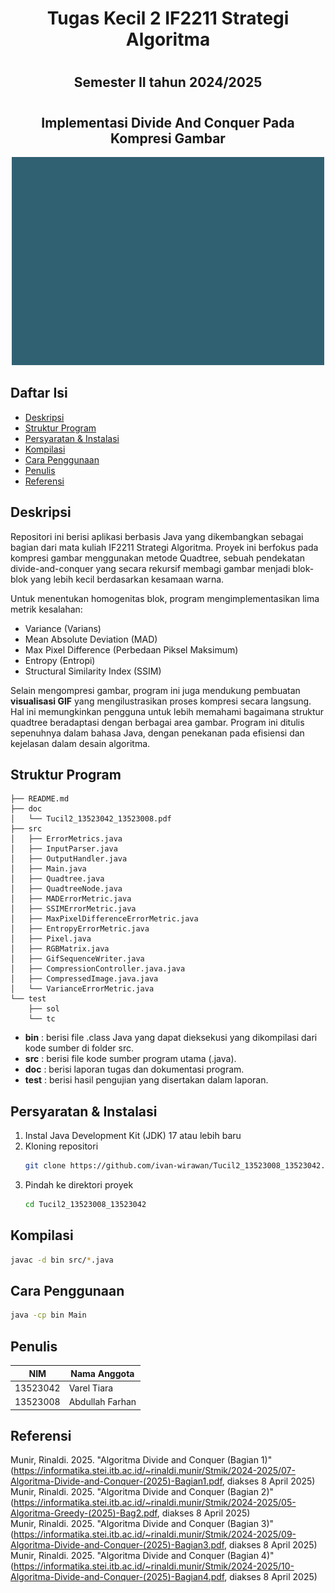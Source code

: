 # <h1 align="center">Tugas Kecil 2 IF2211 Strategi Algoritma</h1>
# <h2 align="center">Semester II tahun 2024/2025</h2>
# <h2 align="center">Implementasi Divide And Conquer Pada Kompresi Gambar</h2>

<p align="center">
  <img src="test/sol/tc1_1.gif" alt="Quadtree Compression GIF" width="500"/>
</p>

## Daftar Isi
- [Deskripsi](#deskripsi)
- [Struktur Program](#struktur-program)
- [Persyaratan & Instalasi](#persyaratan--instalasi)
- [Kompilasi](#kompilasi)
- [Cara Penggunaan](#cara-penggunaan)
- [Penulis](#penulis)
- [Referensi](#referensi)

## Deskripsi
Repositori ini berisi aplikasi berbasis Java yang dikembangkan sebagai bagian dari mata kuliah IF2211 Strategi Algoritma. Proyek ini berfokus pada kompresi gambar menggunakan metode Quadtree, sebuah pendekatan divide-and-conquer yang secara rekursif membagi gambar menjadi blok-blok yang lebih kecil berdasarkan kesamaan warna.

Untuk menentukan homogenitas blok, program mengimplementasikan lima metrik kesalahan:
- Variance (Varians)
- Mean Absolute Deviation (MAD)
- Max Pixel Difference (Perbedaan Piksel Maksimum)
- Entropy (Entropi)
- Structural Similarity Index (SSIM)

Selain mengompresi gambar, program ini juga mendukung pembuatan **visualisasi GIF** yang mengilustrasikan proses kompresi secara langsung. Hal ini memungkinkan pengguna untuk lebih memahami bagaimana struktur quadtree beradaptasi dengan berbagai area gambar. Program ini ditulis sepenuhnya dalam bahasa Java, dengan penekanan pada efisiensi dan kejelasan dalam desain algoritma.

## Struktur Program
```
├── README.md
├── doc
│   └── Tucil2_13523042_13523008.pdf
├── src
│   ├── ErrorMetrics.java
│   ├── InputParser.java
│   ├── OutputHandler.java
│   ├── Main.java
│   ├── Quadtree.java
│   ├── QuadtreeNode.java
│   ├── MADErrorMetric.java
│   ├── SSIMErrorMetric.java
│   ├── MaxPixelDifferenceErrorMetric.java
│   ├── EntropyErrorMetric.java
│   ├── Pixel.java
│   ├── RGBMatrix.java
│   ├── GifSequenceWriter.java
│   ├── CompressionController.java.java
│   ├── CompressedImage.java.java
│   └── VarianceErrorMetric.java
└── test
    ├── sol
    └── tc
```
- **bin** : berisi file .class Java yang dapat dieksekusi yang dikompilasi dari kode sumber di folder src.
- **src** : berisi file kode sumber program utama (.java).
- **doc** : berisi laporan tugas dan dokumentasi program.
- **test** : berisi hasil pengujian yang disertakan dalam laporan.

## Persyaratan & Instalasi
1. Instal Java Development Kit (JDK) 17 atau lebih baru
2. Kloning repositori
    ```bash
    git clone https://github.com/ivan-wirawan/Tucil2_13523008_13523042.git
    ```
3. Pindah ke direktori proyek
    ```bash
    cd Tucil2_13523008_13523042
    ```

## Kompilasi

```bash
javac -d bin src/*.java
```

## Cara Penggunaan

```bash
java -cp bin Main
```

## Penulis
| **NIM**  | **Nama Anggota**               |
| -------- | ------------------------------ |
| 13523042 | Varel Tiara                    |
| 13523008 | Abdullah Farhan                |

## Referensi
Munir, Rinaldi. 2025. "Algoritma Divide and Conquer (Bagian 1)" (https://informatika.stei.itb.ac.id/~rinaldi.munir/Stmik/2024-2025/07-Algoritma-Divide-and-Conquer-(2025)-Bagian1.pdf, diakses 8 April 2025)  
Munir, Rinaldi. 2025. "Algoritma Divide and Conquer (Bagian 2)" (https://informatika.stei.itb.ac.id/~rinaldi.munir/Stmik/2024-2025/05-Algoritma-Greedy-(2025)-Bag2.pdf, diakses 8 April 2025)  
Munir, Rinaldi. 2025. "Algoritma Divide and Conquer (Bagian 3)" (https://informatika.stei.itb.ac.id/~rinaldi.munir/Stmik/2024-2025/09-Algoritma-Divide-and-Conquer-(2025)-Bagian3.pdf, diakses 8 April 2025)  
Munir, Rinaldi. 2025. "Algoritma Divide and Conquer (Bagian 4)" (https://informatika.stei.itb.ac.id/~rinaldi.munir/Stmik/2024-2025/10-Algoritma-Divide-and-Conquer-(2025)-Bagian4.pdf, diakses 8 April 2025)
